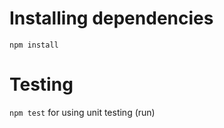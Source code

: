 # Installing dependencies
```npm install```

# Testing
```npm test```  for using unit testing (run)



